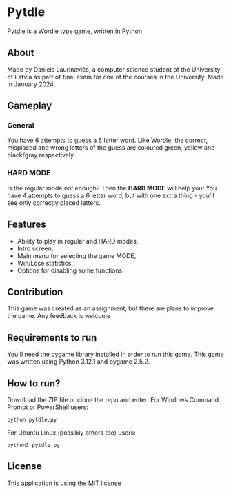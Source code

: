 # Pytdle
Pytdle is a [Wordle](https://www.nytimes.com/games/wordle/index.html) type game, written in Python

## About
Made by Daniels Laurinavičs, a computer science student
of the University of Latvia as part of final exam for
one of the courses in the University.
Made in January 2024.

## Gameplay
### General
You have 6 attempts to guess a 6 letter word. Like Wordle,
the correct, misplaced and wrong letters of the guess are coloured
green, yellow and black/gray respectively.

### HARD MODE
Is the regular mode not enough? Then the **HARD MODE** will help you!
You have 4 attempts to guess a 6 letter word, but with one extra
thing - you'll see only correctly placed letters.

## Features
- Ability to play in regular and HARD modes,
- Intro screen,
- Main menu for selecting the game MODE,
- Win/Lose statistics,
- Options for disabling some functions.

## Contribution
This game was created as an assignment, but there are plans to
improve the game. Any feedback is welcome

## Requirements to run
You'll need the pygame library installed in order to run this game.
This game was written using Python 3.12.1 and pygame 2.5.2.

## How to run?
Download the ZIP file or clone the repo and enter:
For Windows Command Prompt or PowerShell users:
```
python pytdle.py
```
For Ubuntu Linux (possibly others too) users:
```
python3 pytdle.py
```

## License
This application is using the [MIT license](https://choosealicense.com/licenses/mit/)